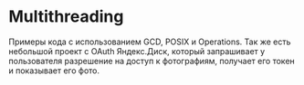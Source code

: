 # Multithreading

Примеры кода с использованием GCD, POSIX и Operations.
Так же есть небольшой проект с OAuth Яндекс.Диск, который запрашивает у пользователя разрешение на доступ к фотографиям, получает его токен и показывает его фото.
